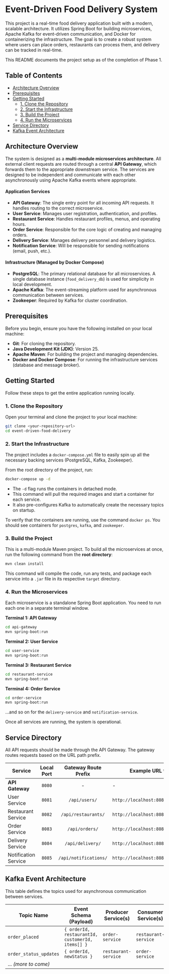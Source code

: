 # Event-Driven Food Delivery System

This project is a real-time food delivery application built with a modern, scalable architecture. It utilizes Spring
Boot for building microservices, Apache Kafka for event-driven communication, and Docker for containerizing the
infrastructure. The goal is to create a robust system where users can place orders, restaurants can process them, and
delivery can be tracked in real-time.

This README documents the project setup as of the completion of Phase 1.

## Table of Contents

- [Architecture Overview](#architecture-overview)
- [Prerequisites](#prerequisites)
- [Getting Started](#getting-started)
    - [1. Clone the Repository](#1-clone-the-repository)
    - [2. Start the Infrastructure](#2-start-the-infrastructure)
    - [3. Build the Project](#3-build-the-project)
    - [4. Run the Microservices](#4-run-the-microservices)
- [Service Directory](#service-directory)
- [Kafka Event Architecture](#kafka-event-architecture)

## Architecture Overview

The system is designed as a **multi-module microservices architecture**. All external client requests are routed through
a central **API Gateway**, which forwards them to the appropriate downstream service. The services are designed to be
independent and communicate with each other asynchronously using Apache Kafka events where appropriate.

#### Application Services

- **API Gateway**: The single entry point for all incoming API requests. It handles routing to the correct microservice.
- **User Service**: Manages user registration, authentication, and profiles.
- **Restaurant Service**: Handles restaurant profiles, menus, and operating hours.
- **Order Service**: Responsible for the core logic of creating and managing orders.
- **Delivery Service**: Manages delivery personnel and delivery logistics.
- **Notification Service**: Will be responsible for sending notifications (email, push, etc.).

#### Infrastructure (Managed by Docker Compose)

- **PostgreSQL**: The primary relational database for all microservices. A single database instance (`food_delivery_db`)
  is used for simplicity in local development.
- **Apache Kafka**: The event-streaming platform used for asynchronous communication between services.
- **Zookeeper**: Required by Kafka for cluster coordination.

## Prerequisites

Before you begin, ensure you have the following installed on your local machine:

- **Git**: For cloning the repository.
- **Java Development Kit (JDK)**: Version 25.
- **Apache Maven**: For building the project and managing dependencies.
- **Docker and Docker Compose**: For running the infrastructure services (database and message broker).

## Getting Started

Follow these steps to get the entire application running locally.

### 1. Clone the Repository

Open your terminal and clone the project to your local machine:

```bash
git clone <your-repository-url>
cd event-driven-food-delivery
```

### 2. Start the Infrastructure

The project includes a `docker-compose.yml` file to easily spin up all the necessary backing services (PostgreSQL,
Kafka, Zookeeper).

From the root directory of the project, run:

```bash
docker-compose up -d
```

- The `-d` flag runs the containers in detached mode.
- This command will pull the required images and start a container for each service.
- It also pre-configures Kafka to automatically create the necessary topics on startup.

To verify that the containers are running, use the command `docker ps`. You should see containers for `postgres`,
`kafka`, and `zookeeper`.

### 3. Build the Project

This is a multi-module Maven project. To build all the microservices at once, run the following command from the **root
directory**:

```bash
mvn clean install
```

This command will compile the code, run any tests, and package each service into a `.jar` file in its respective
`target` directory.

### 4. Run the Microservices

Each microservice is a standalone Spring Boot application. You need to run each one in a separate terminal window.

**Terminal 1: API Gateway**

```bash
cd api-gateway
mvn spring-boot:run
```

**Terminal 2: User Service**

```bash
cd user-service
mvn spring-boot:run
```

**Terminal 3: Restaurant Service**

```bash
cd restaurant-service
mvn spring-boot:run
```

**Terminal 4: Order Service**

```bash
cd order-service
mvn spring-boot:run
```

...and so on for the `delivery-service` and `notification-service`.

Once all services are running, the system is operational.

## Service Directory

All API requests should be made through the API Gateway. The gateway routes requests based on the URL path prefix.

| Service              | Local Port | Gateway Route Prefix  | Example URL through Gateway                   |
|----------------------|:----------:|:---------------------:|-----------------------------------------------|
| **API Gateway**      |   `8080`   |           -           | -                                             |
| User Service         |   `8081`   |     `/api/users/`     | `http://localhost:8080/api/users/{endpoint}`  |
| Restaurant Service   |   `8082`   |  `/api/restaurants/`  | `http://localhost:8080/api/restaurants/...`   |
| Order Service        |   `8083`   |    `/api/orders/`     | `http://localhost:8080/api/orders/...`        |
| Delivery Service     |   `8084`   |   `/api/delivery/`    | `http://localhost:8080/api/delivery/...`      |
| Notification Service |   `8085`   | `/api/notifications/` | `http://localhost:8080/api/notifications/...` |

## Kafka Event Architecture

This table defines the topics used for asynchronous communication between services.

| Topic Name             | Event Schema (Payload)                           | Producer Service(s)  | Consumer Service(s)  |
|------------------------|--------------------------------------------------|----------------------|----------------------|
| `order_placed`         | `{ orderId, restaurantId, customerId, items[] }` | `order-service`      | `restaurant-service` |
| `order_status_updates` | `{ orderId, newStatus }`                         | `restaurant-service` | `order-service`      |
| ... *(more to come)*   |                                                  |                      |                      |